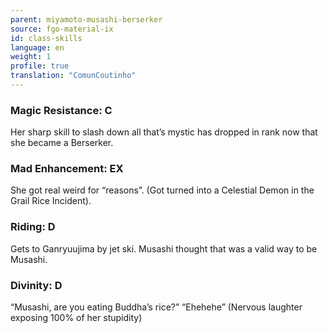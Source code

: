 ```yaml
---
parent: miyamoto-musashi-berserker
source: fgo-material-ix
id: class-skills
language: en
weight: 1
profile: true
translation: "ComunCoutinho"
---
```


### Magic Resistance: C

Her sharp skill to slash down all that’s mystic has dropped in rank now that she became a Berserker.

### Mad Enhancement: EX

She got real weird for “reasons”. (Got turned into a Celestial Demon in the Grail Rice Incident).

### Riding: D

Gets to Ganryuujima by jet ski. Musashi thought that was a valid way to be Musashi.

### Divinity: D

“Musashi, are you eating Buddha’s rice?”
“Ehehehe” (Nervous laughter exposing 100% of her stupidity)
